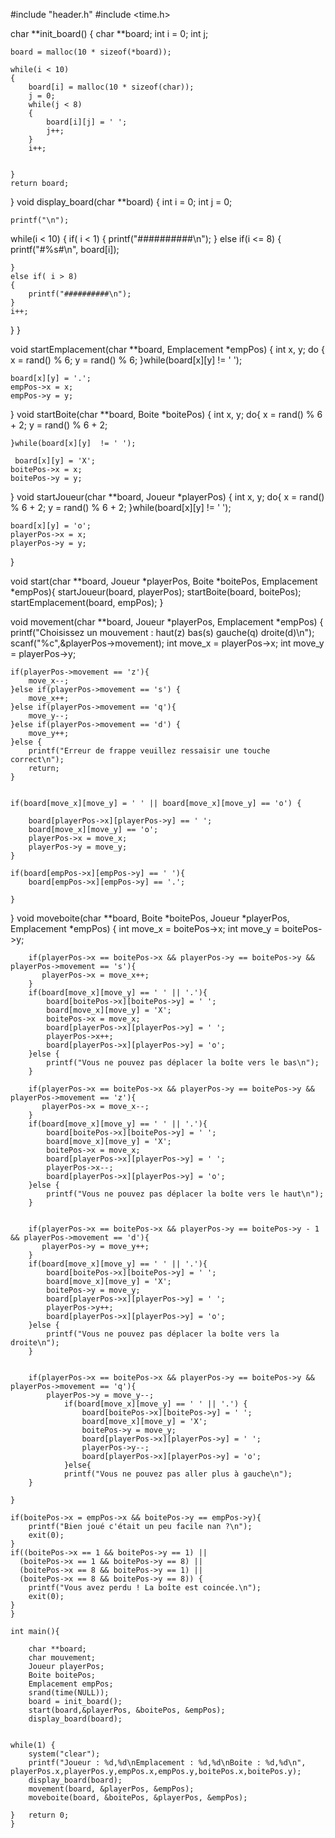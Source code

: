 #include "header.h"
#include <time.h>


char **init_board()
{
    char **board;
    int i = 0;
    int j;

    board = malloc(10 * sizeof(*board));
  
    while(i < 10)
    {
        board[i] = malloc(10 * sizeof(char));
        j = 0;
        while(j < 8)
        {
            board[i][j] = ' ';
            j++;
        }
        i++;
      

    }
    return board;
}
void display_board(char **board)
{
    int i = 0;
    int j = 0; 
     
    

    printf("\n");


while(i < 10)
{
    if( i < 1)
    {
        printf("##########\n");
    }
    else if(i <= 8)
    {
        printf("#%s#\n", board[i]);
        
    }
    else if( i > 8)
    {
        printf("##########\n");
    }
    i++;
}
}

void startEmplacement(char **board, Emplacement *empPos) {
    int x, y;
    do {
        x = rand() % 6;
        y = rand() % 6;
    }while(board[x][y] != ' ');

    board[x][y] = '.';
    empPos->x = x;
    empPos->y = y;
       
}
void startBoite(char **board, Boite *boitePos) {
    int x, y;
    do{
      x = rand() % 6 + 2;
      y = rand() % 6 + 2;

    }while(board[x][y]  != ' ');

     board[x][y] = 'X';
    boitePos->x = x;
    boitePos->y = y;
}
void startJoueur(char **board, Joueur *playerPos) {
    int x, y;
    do{
        x = rand() % 6 + 2;
        y = rand() % 6 + 2;
    }while(board[x][y] != ' ');

    board[x][y] = 'o';
    playerPos->x = x;
    playerPos->y = y;
    
}

void start(char **board, Joueur *playerPos, Boite *boitePos,  Emplacement *empPos){
    startJoueur(board, playerPos);
    startBoite(board, boitePos);
    startEmplacement(board, empPos);
}

void movement(char **board, Joueur *playerPos, Emplacement *empPos) {
    printf("Choisissez un mouvement : haut(z) bas(s) gauche(q) droite(d)\n");
    scanf("%c",&playerPos->movement);
    int move_x = playerPos->x;
    int move_y = playerPos->y;

    if(playerPos->movement == 'z'){
        move_x--;
    }else if(playerPos->movement == 's') {
        move_x++;
    }else if(playerPos->movement == 'q'){
        move_y--;
    }else if(playerPos->movement == 'd') {
        move_y++;
    }else {
        printf("Erreur de frappe veuillez ressaisir une touche correct\n");
        return;
    }


    if(board[move_x][move_y] = ' ' || board[move_x][move_y] == 'o') {

        board[playerPos->x][playerPos->y] == ' ';
        board[move_x][move_y] == 'o';
        playerPos->x = move_x;
        playerPos->y = move_y; 
    } 

    if(board[empPos->x][empPos->y] == ' '){
        board[empPos->x][empPos->y] == '.';

    }
}
    void moveboite(char **board, Boite *boitePos, Joueur *playerPos, Emplacement *empPos) {
        int move_x = boitePos->x;
        int move_y = boitePos->y;

        if(playerPos->x == boitePos->x && playerPos->y == boitePos->y && playerPos->movement == 's'){
           playerPos->x = move_x++;
        }
        if(board[move_x][move_y] == ' ' || '.'){
            board[boitePos->x][boitePos->y] = ' ';
            board[move_x][move_y] = 'X';
            boitePos->x = move_x;
            board[playerPos->x][playerPos->y] = ' ';
            playerPos->x++;
            board[playerPos->x][playerPos->y] = 'o';
        }else {
            printf("Vous ne pouvez pas déplacer la boîte vers le bas\n");
        }
    
        if(playerPos->x == boitePos->x && playerPos->y == boitePos->y && playerPos->movement == 'z'){
           playerPos->x = move_x--;
        }
        if(board[move_x][move_y] == ' ' || '.'){
            board[boitePos->x][boitePos->y] = ' ';
            board[move_x][move_y] = 'X';
            boitePos->x = move_x;
            board[playerPos->x][playerPos->y] = ' ';
            playerPos->x--;
            board[playerPos->x][playerPos->y] = 'o';
        }else {
            printf("Vous ne pouvez pas déplacer la boîte vers le haut\n");
        }
    
    
        if(playerPos->x == boitePos->x && playerPos->y == boitePos->y - 1 && playerPos->movement == 'd'){
           playerPos->y = move_y++;
        }
        if(board[move_x][move_y] == ' ' || '.'){
            board[boitePos->x][boitePos->y] = ' ';
            board[move_x][move_y] = 'X';
            boitePos->y = move_y;
            board[playerPos->x][playerPos->y] = ' ';
            playerPos->y++;
            board[playerPos->x][playerPos->y] = 'o';
        }else {
            printf("Vous ne pouvez pas déplacer la boîte vers la droite\n");
        }
        
    
        if(playerPos->x == boitePos->x && playerPos->y == boitePos->y && playerPos->movement == 'q'){
            playerPos->y = move_y--;
                if(board[move_x][move_y] == ' ' || '.') {
                    board[boitePos->x][boitePos->y] = ' ';
                    board[move_x][move_y] = 'X';
                    boitePos->y = move_y;
                    board[playerPos->x][playerPos->y] = ' ';
                    playerPos->y--;
                    board[playerPos->x][playerPos->y] = 'o';     
                }else{
                printf("Vous ne pouvez pas aller plus à gauche\n");
        }
        
    }
    
    if(boitePos->x = empPos->x && boitePos->y == empPos->y){
        printf("Bien joué c'était un peu facile nan ?\n");
        exit(0);
    }
    if((boitePos->x == 1 && boitePos->y == 1) ||
      (boitePos->x == 1 && boitePos->y == 8) || 
      (boitePos->x == 8 && boitePos->y == 1) || 
      (boitePos->x == 8 && boitePos->y == 8)) {
        printf("Vous avez perdu ! La boîte est coincée.\n");
        exit(0); 
    }
    }

    int main(){

        char **board;
        char mouvement;
        Joueur playerPos;
        Boite boitePos;
        Emplacement empPos;
        srand(time(NULL));
        board = init_board(); 
        start(board,&playerPos, &boitePos, &empPos);
        display_board(board);
    

    while(1) {
        system("clear");
        printf("Joueur : %d,%d\nEmplacement : %d,%d\nBoite : %d,%d\n", playerPos.x,playerPos.y,empPos.x,empPos.y,boitePos.x,boitePos.y);
        display_board(board);
        movement(board, &playerPos, &empPos);
        moveboite(board, &boitePos, &playerPos, &empPos);

    }   return 0;
    }


